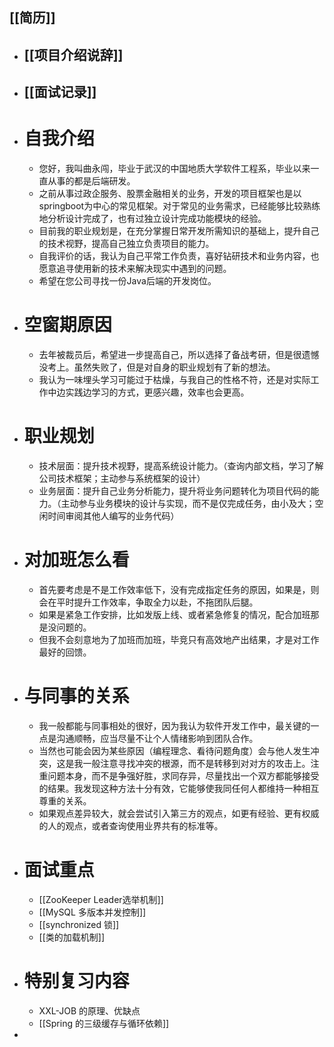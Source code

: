 ## [[简历]]
- ## [[项目介绍说辞]]
- ## [[面试记录]]
- # 自我介绍
	- 您好，我叫曲永闯，毕业于武汉的中国地质大学软件工程系，毕业以来一直从事的都是后端研发。
	- 之前从事过政企服务、股票金融相关的业务，开发的项目框架也是以 springboot为中心的常见框架。对于常见的业务需求，已经能够比较熟练地分析设计完成了，也有过独立设计完成功能模块的经验。
	- 目前我的职业规划是，在充分掌握日常开发所需知识的基础上，提升自己的技术视野，提高自己独立负责项目的能力。
	- 自我评价的话，我认为自己平常工作负责，喜好钻研技术和业务内容，也愿意追寻使用新的技术来解决现实中遇到的问题。
	- 希望在您公司寻找一份Java后端的开发岗位。
- # 空窗期原因
	- 去年被裁员后，希望进一步提高自己，所以选择了备战考研，但是很遗憾没考上。虽然失败了，但是对自身的职业规划有了新的想法。
	- 我认为一味埋头学习可能过于枯燥，与我自己的性格不符，还是对实际工作中边实践边学习的方式，更感兴趣，效率也会更高。
- # 职业规划
	- 技术层面：提升技术视野，提高系统设计能力。（查询内部文档，学习了解公司技术框架；主动参与系统框架的设计）
	- 业务层面：提升自己业务分析能力，提升将业务问题转化为项目代码的能力。（主动参与业务模块的设计与实现，而不是仅完成任务，由小及大；空闲时间审阅其他人编写的业务代码）
- # 对加班怎么看
	- 首先要考虑是不是工作效率低下，没有完成指定任务的原因，如果是，则会在平时提升工作效率，争取全力以赴，不拖团队后腿。
	- 如果是紧急工作安排，比如发版上线、或者紧急修复的情况，配合加班那是没问题的。
	- 但我不会刻意地为了加班而加班，毕竞只有高效地产出结果，才是对工作最好的回馈。
- # 与同事的关系
	- 我一般都能与同事相处的很好，因为我认为软件开发工作中，最关键的一点是沟通顺畅，应当尽量不让个人情绪影响到团队合作。
	- 当然也可能会因为某些原因（编程理念、看待问题角度）会与他人发生冲突，这是我一般注意寻找冲突的根源，而不是转移到对对方的攻击上。注重问题本身，而不是争强好胜，求同存异，尽量找出一个双方都能够接受的结果。我发现这种方法十分有效，它能够使我同任何人都维持一种相互尊重的关系。
	- 如果观点差异较大，就会尝试引入第三方的观点，如更有经验、更有权威的人的观点，或者查询使用业界共有的标准等。
- # 面试重点
	- [[ZooKeeper Leader选举机制]]
	- [[MySQL 多版本并发控制]]
	- [[synchronized 锁]]
	- [[类的加载机制]]
- # 特别复习内容
	- XXL-JOB 的原理、优缺点
	- [[Spring 的三级缓存与循环依赖]]
-
